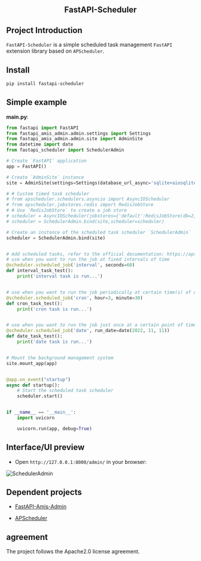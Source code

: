 <h2 align="center">
  FastAPI-Scheduler
</h2>

## Project Introduction

`FastAPI-Scheduler` is a simple scheduled task management `FastAPI` extension library based on `APScheduler`.

## Install

```bash
pip install fastapi-scheduler
```

## Simple example

**main.py**:

```python
from fastapi import FastAPI
from fastapi_amis_admin.admin.settings import Settings
from fastapi_amis_admin.admin.site import AdminSite
from datetime import date
from fastapi_scheduler import SchedulerAdmin

# Create `FastAPI` application
app = FastAPI()

# Create `AdminSite` instance
site = AdminSite(settings=Settings(database_url_async='sqlite+aiosqlite:///amisadmin.db'))

# # Custom timed task scheduler
# from apscheduler.schedulers.asyncio import AsyncIOScheduler
# from apscheduler.jobstores.redis import RedisJobStore
# # Use `RedisJobStore` to create a job store
# scheduler = AsyncIOScheduler(jobstores={'default':RedisJobStore(db=2,host="127.0.0.1",port=6379,password="test")})
# scheduler = SchedulerAdmin.bind(site,scheduler=scheduler)

# Create an instance of the scheduled task scheduler `SchedulerAdmin`
scheduler = SchedulerAdmin.bind(site)


# Add scheduled tasks, refer to the official documentation: https://apscheduler.readthedocs.io/en/master/
# use when you want to run the job at fixed intervals of time
@scheduler.scheduled_job('interval', seconds=60)
def interval_task_test():
    print('interval task is run...')


# use when you want to run the job periodically at certain time(s) of day
@scheduler.scheduled_job('cron', hour=3, minute=30)
def cron_task_test():
    print('cron task is run...')


# use when you want to run the job just once at a certain point of time
@scheduler.scheduled_job('date', run_date=date(2022, 11, 11))
def date_task_test():
    print('date task is run...')


# Mount the background management system
site.mount_app(app)


@app.on_event("startup")
async def startup():
    # Start the scheduled task scheduler
    scheduler.start()


if __name__ == '__main__':
    import uvicorn

    uvicorn.run(app, debug=True)
```
## Interface/UI preview

- Open `http://127.0.0.1:8000/admin/` in your browser:

![SchedulerAdmin](https://s2.loli.net/2022/05/10/QEtCLsWi1389BKH.png)

## Dependent projects

- [FastAPI-Amis-Admin](https://docs.amis.work/)

- [APScheduler](https://apscheduler.readthedocs.io/en/master/)

## agreement

The project follows the Apache2.0 license agreement.
